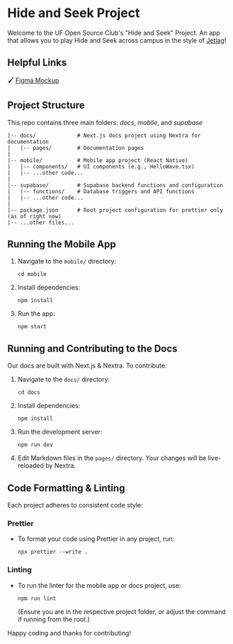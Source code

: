 # Hide and Seek Project

Welcome to the UF Open Source Club's "Hide and Seek" Project. An app that allows
you to play Hide and Seek across campus in the style of
[Jetlag](https://www.youtube.com/watch?v=PHjkSKQSzv4)!

## Helpful Links

🖌️
[Figma Mockup](https://www.figma.com/design/SNNLRoLLpGsOfBPUgeeoaw/OSC-Hide-and-Seek?node-id=2-2&t=4aAjksykaIuTcMgX-1)

## Project Structure

This repo contains three main folders: _docs_, _mobile_, and _supabase_

```
|-- docs/             # Next.js docs project using Nextra for documentation
|   |-- pages/        # Documentation pages
|
|-- mobile/           # Mobile app project (React Native)
|   |-- components/   # UI components (e.g., HelloWave.tsx)
|   |-- ...other code...
|
|-- supabase/         # Supabase backend functions and configuration
|   |-- functions/    # Database triggers and API functions
|   |-- ...other code...
|
|-- package.json      # Root project configuration for prettier only (as of right now)
|-- ...other files...
```

## Running the Mobile App

1. Navigate to the `mobile/` directory:

   ```
   cd mobile
   ```

2. Install dependencies:

   ```
   npm install
   ```

3. Run the app:

   ```
   npm start
   ```

## Running and Contributing to the Docs

Our docs are built with Next.js & Nextra. To contribute:

1. Navigate to the `docs/` directory:

   ```
   cd docs
   ```

2. Install dependencies:

   ```
   npm install
   ```

3. Run the development server:

   ```
   npm run dev
   ```

4. Edit Markdown files in the `pages/` directory. Your changes will be
   live-reloaded by Nextra.

## Code Formatting & Linting

Each project adheres to consistent code style:

### Prettier

- To format your code using Prettier in any project, run:

  ```
  npx prettier --write .
  ```

### Linting

- To run the linter for the mobile app or docs project, use:

  ```
  npm run lint
  ```

  (Ensure you are in the respective project folder, or adjust the command if
  running from the root.)

Happy coding and thanks for contributing!
